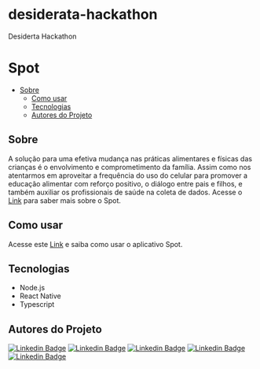 # desiderata-hackathon
Desiderta Hackathon

# Spot

 * [Sobre](#Sobre)
   * [Como usar](#como-usar)
   * [Tecnologias](#Tecnologias)
   * [Autores do Projeto](#Autores-do-Projeto)


## Sobre

A solução para uma efetiva mudança nas práticas alimentares e físicas das crianças é o envolvimento e comprometimento da família. Assim como nos atentarmos em aproveitar a frequência do uso do celular para promover a educação alimentar com reforço positivo, o diálogo entre pais e filhos, e também auxiliar os profissionais de saúde na coleta de dados. Acesse o [Link](https://www.youtube.com/watch?v=GZNOGPM4UrI&feature=youtu.be) para saber mais sobre o Spot.

## Como usar

Acesse este [Link](https://youtu.be/yV2wEFefheE) e saiba como usar o aplicativo Spot.


## Tecnologias

* Node.js
* React Native
* Typescript


## Autores do Projeto

[![Linkedin Badge](https://img.shields.io/badge/-Andréa-red?style=flat-square&logo=Linkedin&logoColor=white&link=https://www.linkedin.com/in/andr%C3%A9a-cristina-biavatti-79811a31/)](https://www.linkedin.com/in/andr%C3%A9a-cristina-biavatti-79811a31/) [![Linkedin Badge](https://img.shields.io/badge/-Diego-black?style=flat-square&logo=Linkedin&logoColor=white&link=https://br.linkedin.com/in/diego-ciuldim-bonagurio-a42940196)](https://br.linkedin.com/in/diego-ciuldim-bonagurio-a42940196) [![Linkedin Badge](https://img.shields.io/badge/-Victor-purple?style=flat-square&logo=Linkedin&logoColor=white&link=https://www.linkedin.com/in/victorpires04/)](https://www.linkedin.com/in/victorpires04/) [![Linkedin Badge](https://img.shields.io/badge/-Gabriel-blue?style=flat-square&logo=Linkedin&logoColor=white&link=https://www.linkedin.com/in/gabrieljcouto/)](https://www.linkedin.com/in/gabrieljcouto/) [![Linkedin Badge](https://img.shields.io/badge/-Bianca-pink?style=flat-square&logo=Linkedin&logoColor=white&link=https://www.linkedin.com/in/bianca-rafaela-351670b9/)](https://www.linkedin.com/in/bianca-rafaela-351670b9/)